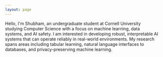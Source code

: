 ```yaml
---
layout: page
---
```


Hello, I'm Shubham, an undergraduate student at Cornell University studying Computer Science with a focus on machine learning, data systems, and AI safety. I am interested in developing robust, interpretable AI systems that can operate reliably in real-world environments. My research spans areas including tabular learning, natural language interfaces to databases, and privacy-preserving machine learning.